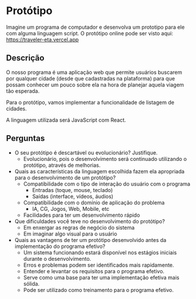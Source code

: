 # Protótipo
Imagine um programa de computador e desenvolva um prototipo para ele com alguma linguagem script.
O protótipo online pode ser visto aqui: https://traveler-eta.vercel.app

## Descrição
O nosso programa é uma aplicação web que permite usuários buscarem por qualquer cidade (desde que cadastradas na plataforma) para que possam conhecer um pouco sobre ela na hora de planejar aquela viagem tão esperada.

Para o protótipo, vamos implementar a funcionalidade de listagem de cidades.

A linguagem utilizada será JavaScript com React.

## Perguntas
- O seu protótipo é descartável ou evolucionário? Justifique.
    - Evolucionário, pois o desenvolvimento será continuado utilizando o protótipo, através de melhorias. 
- Quais as características da linguagem escolhida fazem ela apropriada para o
desenvolvimento de um protótipo?
    - Compatibilidade com o tipo de interação do usuário com o programa
        - Entradas (toque, mouse, teclado)
        - Saídas (interface, vídeos, áudios)
    - Compatibilidade com o domínio de aplicação do problema
        - IA, CG, Jogos, Web, Mobile, etc
    - Facilidades para ter um desenvolvimento rápido
- Que dificuldades você teve no desenvolvimento do protótipo?
    - Em enxergar as regras de negócio do sistema
    - Em imaginar algo visual para o usuário
- Quais as vantagens de ter um protótipo desenvolvido antes da implementação do
programa efetivo?
    - Um sistema funcionando estará disponível nos estágios iniciais durante o desenvolvimento.
    - Erros e problemas podem ser identificados mais rapidamente.
    - Entender e levantar os requisitos para o programa efetivo.
    - Serve como uma base para ter uma implementação efetiva mais sólida.
    - Pode ser utilizado como treinamento para o programa efetivo.
